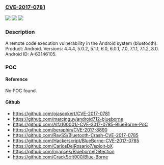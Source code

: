 ### [CVE-2017-0781](https://cve.mitre.org/cgi-bin/cvename.cgi?name=CVE-2017-0781)
![](https://img.shields.io/static/v1?label=Product&message=Android&color=blue)
![](https://img.shields.io/static/v1?label=Version&message=n%2Fa&color=blue)
![](https://img.shields.io/static/v1?label=Vulnerability&message=Remote%20code%20execution&color=brighgreen)

### Description

A remote code execution vulnerability in the Android system (bluetooth). Product: Android. Versions: 4.4.4, 5.0.2, 5.1.1, 6.0, 6.0.1, 7.0, 7.1.1, 7.1.2, 8.0. Android ID: A-63146105.

### POC

#### Reference
No POC found.

#### Github
- https://github.com/ojasookert/CVE-2017-0781
- https://github.com/marcinguy/android712-blueborne
- https://github.com/Alfa100001/-CVE-2017-0785-BlueBorne-PoC
- https://github.com/beraphin/CVE-2017-8890
- https://github.com/RavSS/Bluetooth-Crash-CVE-2017-0785
- https://github.com/Hackerscript/BlueBorne-CVE-2017-0785
- https://github.com/CarlosDelRosario7/sploit-bX
- https://github.com/mjancek/BlueborneDetection
- https://github.com/CrackSoft900/Blue-Borne

